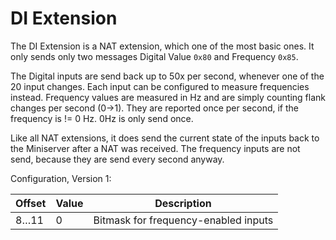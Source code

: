 # DI Extension

The DI Extension is a NAT extension, which one of the most basic ones. It only sends only two messages Digital Value `0x80` and Frequency `0x85`.

The Digital inputs are send back up to 50x per second, whenever one of the 20 input changes. Each input can be configured to measure frequencies instead. Frequency values are measured in Hz and are simply counting flank changes per second (0→1). They are reported once per second, if the frequency is != 0 Hz. 0Hz is only send once.

Like all NAT extensions, it does send the current state of the inputs back to the Miniserver after a NAT was received. The frequency inputs are not send, because they are send every second anyway.

Configuration, Version 1:

| Offset   | Value | Description |
| -------- | ----- | ----------- |
|   8…11   |     0 | Bitmask for frequency-enabled inputs |
